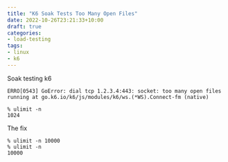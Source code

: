 ```yaml
---
title: "K6 Soak Tests Too Many Open Files"
date: 2022-10-26T23:21:33+10:00
draft: true
categories:
- load-testing
tags:
- linux
- k6
---
```


Soak testing k6

```
ERRO[0543] GoError: dial tcp 1.2.3.4:443: socket: too many open files
running at go.k6.io/k6/js/modules/k6/ws.(*WS).Connect-fm (native)
```

```
% ulimit -n
1024
```

The fix
```
% ulimit -n 10000
% ulimit -n
10000
```

